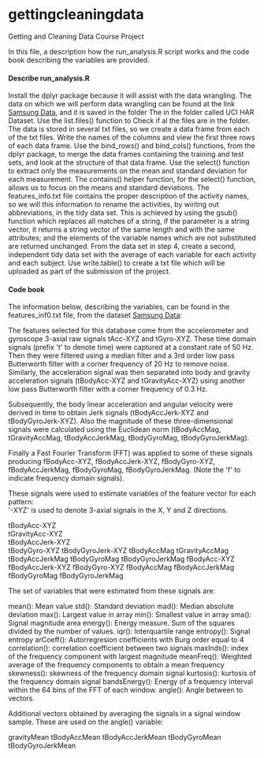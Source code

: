 # gettingcleaningdata
Getting and Cleaning Data Course Project

In this file, a description how the run_analysis.R script works and the code book describing the variables are provided. 

#### Describe run_analysis.R 

Install the dplyr package because it will assist with the data wrangling. The data on which we will perform data wrangling can be found at the link [Samsung Data](https://d396qusza40orc.cloudfront.net/getdata%2Fprojectfiles%2FUCI%20HAR%20Dataset.zip), and it is saved in the folder The in the folder called UCI HAR Dataset. Use the list.files() function to Check if al the files are in the folder. The data is stored in several txt files, so we create a data frame from each of the txt files. Write the names of the columns and view the first three rows of each data frame. Use the bind_rows() and bind_cols() functions, from the dplyr package, to merge the data frames containing the training and test sets, and look at the structure of that data frame. Use the select() function to extract only the measurements on the mean and standard deviation for 
each measurement. The contains() helper function, for the select() function, allows us to focus on the means and standard deviations. The features_info.txt file contains the proper description of the activity names, so we will this information to rename the activities, by wiritng out abbreviations, in the tidy data set. This is achieved by using the gsub() function which replaces all matches of a string, if the parameter is a string vector, it returns a string vector of the same length and with the same attributes; and the elements of the variable names which are not substituted are returned unchanged. From the data set in step 4, create a second, independent tidy data set with the average of each variable for each activity and each subject. Use write.table() to create a txt file which will be uploaded as part of the submission of the project.

#### Code book 

The information below, describing the variables, can be found in the features_inf0.txt file, from the dataset [Samsung Data](https://d396qusza40orc.cloudfront.net/getdata%2Fprojectfiles%2FUCI%20HAR%20Dataset.zip):

The features selected for this database come from the accelerometer and gyroscope 3-axial raw signals tAcc-XYZ and tGyro-XYZ. 
These time domain signals (prefix 't' to denote time) were captured at a constant rate of 50 Hz. Then they were filtered using 
a median filter and a 3rd order low pass Butterworth filter with a corner frequency of 20 Hz to remove noise. Similarly, the 
acceleration signal was then separated into body and gravity acceleration signals (tBodyAcc-XYZ and tGravityAcc-XYZ) using 
another low pass Butterworth filter with a corner frequency of 0.3 Hz. 


Subsequently, the body linear acceleration and angular velocity were derived in time to obtain Jerk signals (tBodyAccJerk-XYZ 
and tBodyGyroJerk-XYZ). Also the magnitude of these three-dimensional signals were calculated using the Euclidean norm 
(tBodyAccMag, tGravityAccMag, tBodyAccJerkMag, tBodyGyroMag, tBodyGyroJerkMag). 



Finally a Fast Fourier Transform (FFT) was applied to some of these signals producing fBodyAcc-XYZ, fBodyAccJerk-XYZ, 
fBodyGyro-XYZ, fBodyAccJerkMag, fBodyGyroMag, fBodyGyroJerkMag. (Note the 'f' to indicate frequency domain signals). 

These signals were used to estimate variables of the feature vector for each pattern:  
'-XYZ' is used to denote 3-axial signals in the X, Y and Z directions.

tBodyAcc-XYZ  
tGravityAcc-XYZ   
tBodyAccJerk-XYZ    
tBodyGyro-XYZ
tBodyGyroJerk-XYZ
tBodyAccMag
tGravityAccMag
tBodyAccJerkMag
tBodyGyroMag
tBodyGyroJerkMag
fBodyAcc-XYZ
fBodyAccJerk-XYZ
fBodyGyro-XYZ
fBodyAccMag
fBodyAccJerkMag
fBodyGyroMag
fBodyGyroJerkMag

The set of variables that were estimated from these signals are: 

mean(): Mean value
std(): Standard deviation
mad(): Median absolute deviation 
max(): Largest value in array
min(): Smallest value in array
sma(): Signal magnitude area
energy(): Energy measure. Sum of the squares divided by the number of values. 
iqr(): Interquartile range 
entropy(): Signal entropy
arCoeff(): Autorregresion coefficients with Burg order equal to 4
correlation(): correlation coefficient between two signals
maxInds(): index of the frequency component with largest magnitude
meanFreq(): Weighted average of the frequency components to obtain a mean frequency
skewness(): skewness of the frequency domain signal 
kurtosis(): kurtosis of the frequency domain signal 
bandsEnergy(): Energy of a frequency interval within the 64 bins of the FFT of each window.
angle(): Angle between to vectors.

Additional vectors obtained by averaging the signals in a signal window sample. These are used on the angle() variable:

gravityMean
tBodyAccMean
tBodyAccJerkMean
tBodyGyroMean
tBodyGyroJerkMean


